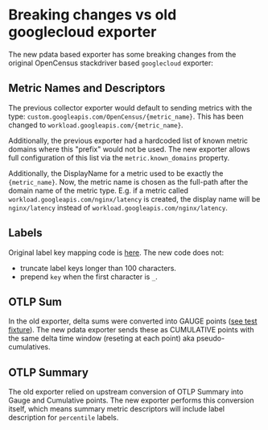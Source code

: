# Breaking changes vs old googlecloud exporter

The new pdata based exporter has some breaking changes from the original OpenCensus stackdriver
based `googlecloud` exporter:

## Metric Names and Descriptors

The previous collector exporter would default to sending metrics with the type:
`custom.googleapis.com/OpenCensus/{metric_name}`.  This has been changed to
`workload.googleapis.com/{metric_name}`.

Additionally, the previous exporter had a hardcoded list of known metric domains
where this "prefix" would not be used. The new exporter allows full configuration
of this list via the `metric.known_domains` property.

Additionally, the DisplayName for a metric used to be exactly the
`{metric_name}`. Now, the metric name is chosen as the full-path after the
domain name of the metric type.  E.g. if a metric called
`workload.googleapis.com/nginx/latency` is created, the display name will
be `nginx/latency` instead of `workload.googleapis.com/nginx/latency`.

## Labels

Original label key mapping code is
[here](https://github.com/census-ecosystem/opencensus-go-exporter-stackdriver/blob/42e7e58efdb937e8477f827d3fba022212335dbc/sanitize.go#L26).
The new code does not:

- truncate label keys longer than 100 characters.
- prepend `key` when the first character is `_`.

## OTLP Sum

In the old exporter, delta sums were converted into GAUGE points ([see test
fixture](https://github.com/GoogleCloudPlatform/opentelemetry-operations-go/blob/9bc1f49ebe000b0b3b1aa5b7f201e7996effdcd8/exporter/collector/testdata/fixtures/delta_counter_metrics_expect.json#L15)).
The new pdata exporter sends these as CUMULATIVE points with the same delta time window
(reseting at each point) aka pseudo-cumulatives.

## OTLP Summary

The old exporter relied on upstream conversion of OTLP Summary into Gauge and
Cumulative points.  The new exporter performs this conversion itself, which
means summary metric descriptors will include label description for `percentile`
labels.